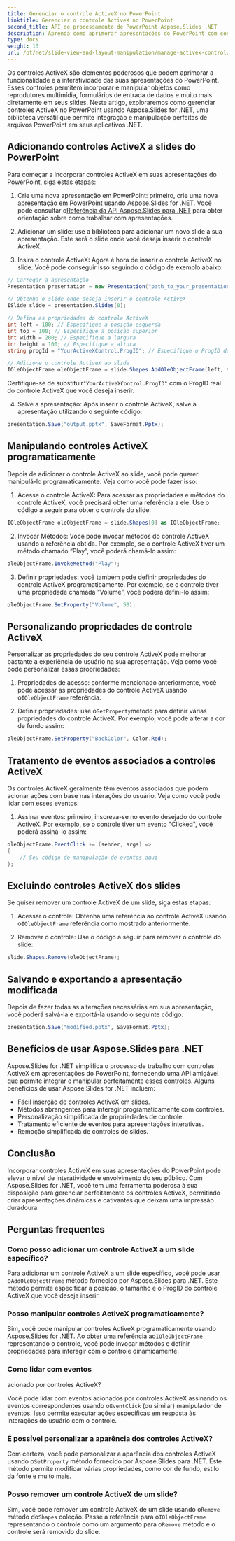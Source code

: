 ```yaml
---
title: Gerenciar o controle ActiveX no PowerPoint
linktitle: Gerenciar o controle ActiveX no PowerPoint
second_title: API de processamento de PowerPoint Aspose.Slides .NET
description: Aprenda como aprimorar apresentações do PowerPoint com controles ActiveX usando Aspose.Slides for .NET. Nosso guia passo a passo abrange inserção, manipulação, personalização, manipulação de eventos e muito mais.
type: docs
weight: 13
url: /pt/net/slide-view-and-layout-manipulation/manage-activex-control/
---
```

Os controles ActiveX são elementos poderosos que podem aprimorar a funcionalidade e a interatividade das suas apresentações do PowerPoint. Esses controles permitem incorporar e manipular objetos como reprodutores multimídia, formulários de entrada de dados e muito mais diretamente em seus slides. Neste artigo, exploraremos como gerenciar controles ActiveX no PowerPoint usando Aspose.Slides for .NET, uma biblioteca versátil que permite integração e manipulação perfeitas de arquivos PowerPoint em seus aplicativos .NET.

## Adicionando controles ActiveX a slides do PowerPoint

Para começar a incorporar controles ActiveX em suas apresentações do PowerPoint, siga estas etapas:

1.  Crie uma nova apresentação em PowerPoint: primeiro, crie uma nova apresentação em PowerPoint usando Aspose.Slides for .NET. Você pode consultar o[Referência da API Aspose.Slides para .NET](https://reference.aspose.com/slides/net/) para obter orientação sobre como trabalhar com apresentações.

2. Adicionar um slide: use a biblioteca para adicionar um novo slide à sua apresentação. Este será o slide onde você deseja inserir o controle ActiveX.

3. Insira o controle ActiveX: Agora é hora de inserir o controle ActiveX no slide. Você pode conseguir isso seguindo o código de exemplo abaixo:

```csharp
// Carregar a apresentação
Presentation presentation = new Presentation("path_to_your_presentation.pptx");

// Obtenha o slide onde deseja inserir o controle ActiveX
ISlide slide = presentation.Slides[0];

// Defina as propriedades do controle ActiveX
int left = 100; // Especifique a posição esquerda
int top = 100; // Especifique a posição superior
int width = 200; // Especifique a largura
int height = 100; // Especifique a altura
string progId = "YourActiveXControl.ProgID"; // Especifique o ProgID do controle ActiveX

// Adicione o controle ActiveX ao slide
IOleObjectFrame oleObjectFrame = slide.Shapes.AddOleObjectFrame(left, top, width, height, progId);
```

 Certifique-se de substituir`"YourActiveXControl.ProgID"` com o ProgID real do controle ActiveX que você deseja inserir.

4. Salve a apresentação: Após inserir o controle ActiveX, salve a apresentação utilizando o seguinte código:

```csharp
presentation.Save("output.pptx", SaveFormat.Pptx);
```

## Manipulando controles ActiveX programaticamente

Depois de adicionar o controle ActiveX ao slide, você pode querer manipulá-lo programaticamente. Veja como você pode fazer isso:

1. Acesse o controle ActiveX: Para acessar as propriedades e métodos do controle ActiveX, você precisará obter uma referência a ele. Use o código a seguir para obter o controle do slide:

```csharp
IOleObjectFrame oleObjectFrame = slide.Shapes[0] as IOleObjectFrame;
```

2. Invocar Métodos: Você pode invocar métodos do controle ActiveX usando a referência obtida. Por exemplo, se o controle ActiveX tiver um método chamado “Play”, você poderá chamá-lo assim:

```csharp
oleObjectFrame.InvokeMethod("Play");
```

3. Definir propriedades: você também pode definir propriedades do controle ActiveX programaticamente. Por exemplo, se o controle tiver uma propriedade chamada “Volume”, você poderá defini-lo assim:

```csharp
oleObjectFrame.SetProperty("Volume", 50);
```

## Personalizando propriedades de controle ActiveX

Personalizar as propriedades do seu controle ActiveX pode melhorar bastante a experiência do usuário na sua apresentação. Veja como você pode personalizar essas propriedades:

1.  Propriedades de acesso: conforme mencionado anteriormente, você pode acessar as propriedades do controle ActiveX usando o`IOleObjectFrame` referência.

2.  Definir propriedades: use o`SetProperty`método para definir várias propriedades do controle ActiveX. Por exemplo, você pode alterar a cor de fundo assim:

```csharp
oleObjectFrame.SetProperty("BackColor", Color.Red);
```

## Tratamento de eventos associados a controles ActiveX

Os controles ActiveX geralmente têm eventos associados que podem acionar ações com base nas interações do usuário. Veja como você pode lidar com esses eventos:

1. Assinar eventos: primeiro, inscreva-se no evento desejado do controle ActiveX. Por exemplo, se o controle tiver um evento "Clicked", você poderá assiná-lo assim:

```csharp
oleObjectFrame.EventClick += (sender, args) =>
{
    // Seu código de manipulação de eventos aqui
};
```

## Excluindo controles ActiveX dos slides

Se quiser remover um controle ActiveX de um slide, siga estas etapas:

1.  Acessar o controle: Obtenha uma referência ao controle ActiveX usando o`IOleObjectFrame` referência como mostrado anteriormente.

2. Remover o controle: Use o código a seguir para remover o controle do slide:

```csharp
slide.Shapes.Remove(oleObjectFrame);
```

## Salvando e exportando a apresentação modificada

Depois de fazer todas as alterações necessárias em sua apresentação, você poderá salvá-la e exportá-la usando o seguinte código:

```csharp
presentation.Save("modified.pptx", SaveFormat.Pptx);
```

## Benefícios de usar Aspose.Slides para .NET

Aspose.Slides for .NET simplifica o processo de trabalho com controles ActiveX em apresentações do PowerPoint, fornecendo uma API amigável que permite integrar e manipular perfeitamente esses controles. Alguns benefícios de usar Aspose.Slides for .NET incluem:

- Fácil inserção de controles ActiveX em slides.
- Métodos abrangentes para interagir programaticamente com controles.
- Personalização simplificada de propriedades de controle.
- Tratamento eficiente de eventos para apresentações interativas.
- Remoção simplificada de controles de slides.

## Conclusão

Incorporar controles ActiveX em suas apresentações do PowerPoint pode elevar o nível de interatividade e envolvimento do seu público. Com Aspose.Slides for .NET, você tem uma ferramenta poderosa à sua disposição para gerenciar perfeitamente os controles ActiveX, permitindo criar apresentações dinâmicas e cativantes que deixam uma impressão duradoura.

## Perguntas frequentes

### Como posso adicionar um controle ActiveX a um slide específico?

 Para adicionar um controle ActiveX a um slide específico, você pode usar o`AddOleObjectFrame` método fornecido por Aspose.Slides para .NET. Este método permite especificar a posição, o tamanho e o ProgID do controle ActiveX que você deseja inserir.

### Posso manipular controles ActiveX programaticamente?

 Sim, você pode manipular controles ActiveX programaticamente usando Aspose.Slides for .NET. Ao obter uma referência ao`IOleObjectFrame` representando o controle, você pode invocar métodos e definir propriedades para interagir com o controle dinamicamente.

### Como lidar com eventos

 acionado por controles ActiveX?

Você pode lidar com eventos acionados por controles ActiveX assinando os eventos correspondentes usando o`EventClick` (ou similar) manipulador de eventos. Isso permite executar ações específicas em resposta às interações do usuário com o controle.

### É possível personalizar a aparência dos controles ActiveX?

 Com certeza, você pode personalizar a aparência dos controles ActiveX usando o`SetProperty` método fornecido por Aspose.Slides para .NET. Este método permite modificar várias propriedades, como cor de fundo, estilo da fonte e muito mais.

### Posso remover um controle ActiveX de um slide?

 Sim, você pode remover um controle ActiveX de um slide usando o`Remove` método do`Shapes` coleção. Passe a referência para o`IOleObjectFrame` representando o controle como um argumento para o`Remove` método e o controle será removido do slide.